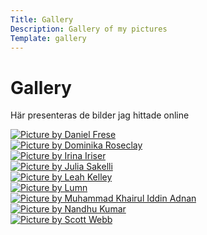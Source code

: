 ```yaml
---
Title: Gallery
Description: Gallery of my pictures
Template: gallery
---
```


Gallery
==========================

Här presenteras de bilder jag hittade online

<div>
    <a href="%assets_url%/img/pexels-daniel-frese.jpg" target="_blank">
        <picture>
            <source media="(max-width: 768px)" srcset="%assets_url%/img/pic11.jpg">
            <source media="(min-width: 769px)" srcset="%assets_url%/img/pic12.jpg">
            <img src="%assets_url%/img/pexels-daniel-frese.jpg" alt="Picture by Daniel Frese">
        </picture>
    </a>
</div>
<div>
    <a href="%assets_url%/img/pexels-dominika-roseclay.jpg" target="_blank">
        <picture>
            <source media="(max-width: 768px)" srcset="%assets_url%/img/pic21.jpg">
            <source media="(min-width: 769px)" srcset="%assets_url%/img/pic22.jpg">
            <img src="%assets_url%/img/pexels-dominika-roseclay.jpg" alt="Picture by Dominika Roseclay">
        </picture>
    </a>
</div>
<div>
    <a href="%assets_url%/img/pexels-irina-iriser.jpg" target="_blank">
        <picture>
            <source media="(max-width: 768px)" srcset="%assets_url%/img/pic31.jpg">
            <source media="(min-width: 769px)" srcset="%assets_url%/img/pic32.jpg">
            <img src="%assets_url%/img/pexels-irina-iriser.jpg" alt="Picture by Irina Iriser">
        </picture>
    </a>
</div>
<div>
    <a href="%assets_url%/img/pexels-julia-sakelli.jpg" target="_blank">
        <picture>
            <source media="(max-width: 768px)" srcset="%assets_url%/img/pic41.jpg">
            <source media="(min-width: 769px)" srcset="%assets_url%/img/pic42.jpg">
            <img src="%assets_url%/img/pexels-julia-sakelli.jpg" alt="Picture by Julia Sakelli">
        </picture>
    </a>
</div>
<div>
    <a href="%assets_url%/img/pexels-leah-kelley.jpg" target="_blank">
        <picture>
            <source media="(max-width: 768px)" srcset="%assets_url%/img/pic51.jpg">
            <source media="(min-width: 769px)" srcset="%assets_url%/img/pic52.jpg">
            <img src="%assets_url%/img/pexels-leah-kelley.jpg" alt="Picture by Leah Kelley">
        </picture>
    </a>
</div>
<div>
    <a href="%assets_url%/img/pexels-lumn.jpg" target="_blank">
        <picture>
            <source media="(max-width: 768px)" srcset="%assets_url%/img/pic61.jpg">
            <source media="(min-width: 769px)" srcset="%assets_url%/img/pic62.jpg">
            <img src="%assets_url%/img/pexels-lumn.jpg" alt="Picture by Lumn">
        </picture>
    </a>
</div>
<div>
    <a href="%assets_url%/img/pexels-muhammad-khairul-iddin-adnan.jpg" target="_blank">
        <picture>
            <source media="(max-width: 768px)" srcset="%assets_url%/img/pic71.jpg">
            <source media="(min-width: 769px)" srcset="%assets_url%/img/pic72.jpg">
            <img src="%assets_url%/img/pexels-muhammad-khairul-iddin-adnan.jpg" alt="Picture by Muhammad Khairul Iddin Adnan">
        </picture>
    </a>
</div>
<div>
    <a href="%assets_url%/img/pexels-nandhu-kumar.jpg" target="_blank">
        <picture>
            <source media="(max-width: 768px)" srcset="%assets_url%/img/pic81.jpg">
            <source media="(min-width: 769px)" srcset="%assets_url%/img/pic82.jpg">
            <img src="%assets_url%/img/pexels-nandhu-kumar.jpg" alt="Picture by Nandhu Kumar">
        </picture>
    </a>
</div>
<div>
    <a href="%assets_url%/img/pexels-scott-webb.jpg" target="_blank">
        <picture>
            <source media="(max-width: 768px)" srcset="%assets_url%/img/pic91.jpg">
            <source media="(min-width: 769px)" srcset="%assets_url%/img/pic92.jpg">
            <img src="%assets_url%/img/pexels-scott-webb.jpg" alt="Picture by Scott Webb">
        </picture>
    </a>
</div>